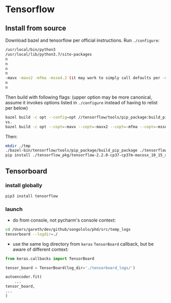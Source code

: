 # Tensorflow

## Install from source

Download bazel and tensorflow per official instructions. Run `./configure`:

```bash
/usr/local/bin/python3
/usr/local/lib/python3.7/site-packages
n
n
n
n
-mavx -mavx2 -mfma -msse4.2 (it may work to simply call defaults per -march-native in combination with --config=opt flag below...)
n
n
```

Then build with following flags:
(upper option may be more canonical, assume it invokes options listed in `./configure` instead of having to relist per
below)

```bash
bazel build -c opt --config=opt //tensorflow/tools/pip_package:build_pip_package
vs.
bazel build -c opt --copt=-mavx --copt=-mavx2 --copt=-mfma --copt=-msse4.2 //tensorflow/tools/pip_package:build_pip_package
```

Then:

```bash
mkdir ./tmp
./bazel-bin/tensorflow/tools/pip_package/build_pip_package ./tensorflow_pkg
pip install ./tensorflow_pkg/tensorflow-2.2.0-cp37-cp37m-macosx_10_15_x86_64.whl
```

## Tensorboard

### install globally

```bash
pip3 install tensorflow
```

### launch

- do from console, not pycharm's console context:

```bash
cd /Users/gareth/dev/github/songololo/phd/src/temp_logs
tensorboard --logdir=./
```

- use the same log directory from `keras` `TensorBoard` callback, but be aware of different context:

```python
from keras.callbacks import TensorBoard

tensor_board = TensorBoard(log_dir='./tensorboard_logs/')

autoencoder.fit(
    ...
tensor_board,
...
)
```